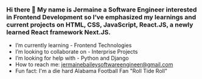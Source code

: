 ### Hi there 👋 My name is Jermaine a Software Engineer interested in Frontend Development so I’ve emphasized my learnings and current projects on HTML, CSS, JavaScript, React.JS, a newly learned React framework Next.JS.



- I’m currently learning - Frontend Technologies
- I’m looking to collaborate on - Interprise Projects
- I’m looking for help with - Python and Django
- How to reach me: jermainebaileysoftwareengineer@gmail.com
- Fun fact: I'm a die hard Alabama Football Fan "Roll Tide Roll"

